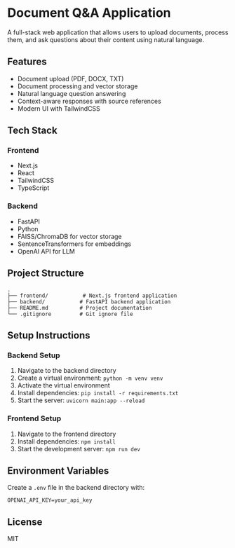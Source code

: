 # Document Q&A Application

A full-stack web application that allows users to upload documents, process them, and ask questions about their content using natural language.

## Features

- Document upload (PDF, DOCX, TXT)
- Document processing and vector storage
- Natural language question answering
- Context-aware responses with source references
- Modern UI with TailwindCSS

## Tech Stack

### Frontend
- Next.js
- React
- TailwindCSS
- TypeScript

### Backend
- FastAPI
- Python
- FAISS/ChromaDB for vector storage
- SentenceTransformers for embeddings
- OpenAI API for LLM

## Project Structure

```
.
├── frontend/           # Next.js frontend application
├── backend/           # FastAPI backend application
├── README.md          # Project documentation
└── .gitignore         # Git ignore file
```

## Setup Instructions

### Backend Setup
1. Navigate to the backend directory
2. Create a virtual environment: `python -m venv venv`
3. Activate the virtual environment
4. Install dependencies: `pip install -r requirements.txt`
5. Start the server: `uvicorn main:app --reload`

### Frontend Setup
1. Navigate to the frontend directory
2. Install dependencies: `npm install`
3. Start the development server: `npm run dev`

## Environment Variables

Create a `.env` file in the backend directory with:
```
OPENAI_API_KEY=your_api_key
```

## License

MIT 